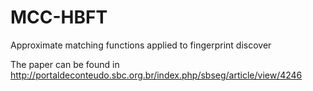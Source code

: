 # MCC-HBFT
Approximate matching functions applied to fingerprint discover

The paper can be found in http://portaldeconteudo.sbc.org.br/index.php/sbseg/article/view/4246
